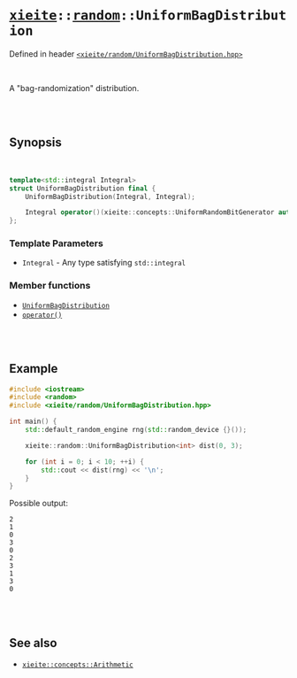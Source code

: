 # [`xieite`](../../README.md)`::`[`random`](../../docs/random.md)`::UniformBagDistribution`
Defined in header [`<xieite/random/UniformBagDistribution.hpp>`](../../include/xieite/random/UniformBagDistribution.hpp)

<br/>

A "bag-randomization" distribution.

<br/><br/>

## Synopsis

<br/>

```cpp
template<std::integral Integral>
struct UniformBagDistribution final {
	UniformBagDistribution(Integral, Integral);

	Integral operator()(xieite::concepts::UniformRandomBitGenerator auto&) const;
};
```
### Template Parameters
- `Integral` - Any type satisfying `std::integral`
### Member functions
- [`UniformBagDistribution`](../../docs/random/UniformBagDistribution/constructor.md)
- [`operator()`](../../docs/random/UniformBagDistribution/operatorCall.md)

<br/><br/>

## Example
```cpp
#include <iostream>
#include <random>
#include <xieite/random/UniformBagDistribution.hpp>

int main() {
	std::default_random_engine rng(std::random_device {}());

	xieite::random::UniformBagDistribution<int> dist(0, 3);

	for (int i = 0; i < 10; ++i) {
		std::cout << dist(rng) << '\n';
	}
}
```
Possible output:
```
2
1
0
3
0
2
3
1
3
0
```

<br/><br/>

## See also
- [`xieite::concepts::Arithmetic`](../../docs/concepts/Arithmetic.md)
